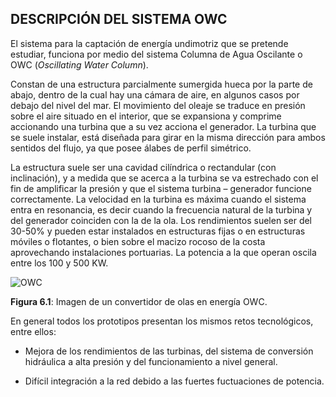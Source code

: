 ## DESCRIPCIÓN DEL SISTEMA OWC

El sistema para la captación de energía undimotriz que se pretende estudiar, funciona por medio del sistema Columna de Agua Oscilante o OWC (*Oscillating Water Column*).

Constan de una estructura parcialmente sumergida hueca por la parte de abajo, dentro de la cual hay una cámara de aire, en algunos casos por debajo del nivel del mar. El movimiento del oleaje se traduce en presión sobre el aire situado en el interior, que se expansiona y comprime accionando una turbina que a su vez acciona el generador. La turbina que se suele instalar, está diseñada para girar en la misma dirección para ambos sentidos del flujo, ya que posee álabes de perfil simétrico.

La estructura suele ser una cavidad cilíndrica o rectandular (con inclinación), y a medida que se acerca a la turbina se va estrechado con el fin de amplificar la presión y que el sistema turbina – generador funcione correctamente. La velocidad en la turbina es máxima cuando el sistema entra en resonancia, es decir cuando la frecuencia natural de la turbina y del generador coinciden con la de la ola. Los rendimientos suelen ser del 30-50% y pueden estar instalados en estructuras fijas o en estructuras móviles o flotantes, o bien sobre el macizo rocoso de la costa aprovechando instalaciones portuarias. La potencia a la que operan oscila entre los 100 y 500 KW.

![OWC](imgMemoria/61-OWC.png)

**Figura 6.1**: Imagen de un convertidor de olas en energía OWC.



En general todos los prototipos presentan los mismos retos tecnológicos, entre ellos: 

- Mejora de los rendimientos de las turbinas, del sistema de conversión hidráulica a alta presión y del funcionamiento a nivel general. 

- Difícil integración a la red debido a las fuertes fuctuaciones de potencia.





